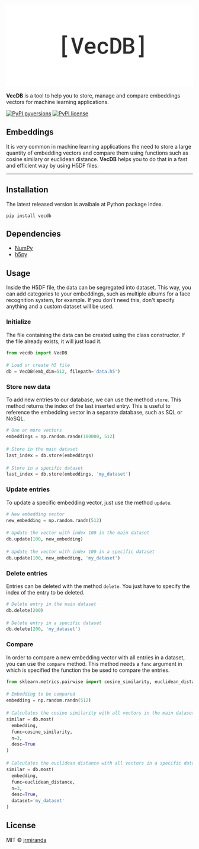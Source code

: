<p align="center">
  <img src="VecDB.svg">
</p>

**VecDB** is a tool to help you to store, manage and compare embeddings vectors for machine learning applications.

[![PyPI pyversions](https://img.shields.io/pypi/pyversions/vecdb.svg)](https://pypi.python.org/pypi/vecdb/) [![PyPI license](https://img.shields.io/pypi/l/vecdb.svg)](https://pypi.python.org/pypi/vecdb/)

## Embeddings

It is very common in machine learning applications the need to store a large quantity of embedding vectors and compare them using functions such as cosine similary or euclidean distance. **VecDB** helps you to do that in a fast and efficient way by using H5DF files.

---
## Installation
The latest released version is avaibale at Python package index.
```
pip install vecdb
```

## Dependencies
- [NumPy](https://www.numpy.org/)
- [h5py](https://www.h5py.org/)

## Usage
Inside the H5DF file, the data can be segregated into dataset. This way, you can add categories to your embeddings, such as multiple albums for a face recognition system, for example. If you don't need this, don't specify anything and a custom dataset will be used.

### Initialize
The file containing the data can be created using the class constructor. If the file already exists, it will just load it.

```python
from vecdb import VecDB

# Load or create h5 file
db = VecDB(emb_dim=512, filepath='data.h5')
```

### Store new data
To add new entries to our database, we can use the method `store`. This method returns the index of the last inserted entry. This is useful to reference the embedding vector in a separate database, such as SQL or NoSQL.

```python
# One or more vectors
embeddings = np.random.randn(100000, 512)

# Store in the main dataset
last_index = db.store(embeddings)

# Store in a specific dataset
last_index = db.store(embeddings, 'my_dataset')
```

### Update entries
To update a specific embedding vector, just use the method `update`.

```python
# New embedding vector
new_embedding = np.random.randn(512)

# Update the vector with index 100 in the main dataset
db.update(100, new_embedding)

# Update the vector with index 100 in a specific dataset
db.update(100, new_embedding, 'my_dataset')
```

### Delete entries
Entries can be deleted with the method `delete`. You just have to specify the index of the entry to be deleted.

```python
# Delete entry in the main dataset
db.delete(200)

# Delete entry in a specific dataset
db.delete(200, 'my_dataset')
```

### Compare
In order to compare a new embedding vector with all entries in a dataset, you can use the `compare` method. This method needs a `func` argument in which is specified the function the be used to compare the entries.

```python
from sklearn.metrics.pairwise import cosine_similarity, euclidean_distance

# Embedding to be compared
embedding = np.random.randn(512)

# Calculates the cosine similarity with all vectors in the main dataset
similar = db.most(
  embedding,
  func=cosine_similarity,
  n=3,
  desc=True
)

# Calculates the euclidean distance with all vectors in a specific dataset
similar = db.most(
  embedding,
  func=euclidean_distance,
  n=3,
  desc=True,
  dataset='my_dataset'
)
```

## License

MIT © [jrmiranda](https://github.com/jrmiranda)